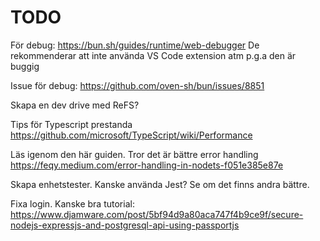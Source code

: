 # TODO

För debug: https://bun.sh/guides/runtime/web-debugger De rekommenderar att inte använda VS Code extension atm p.g.a den är buggig

Issue för debug: https://github.com/oven-sh/bun/issues/8851

Skapa en dev drive med ReFS?

Tips för Typescript prestanda https://github.com/microsoft/TypeScript/wiki/Performance

Läs igenom den här guiden. Tror det är bättre error handling https://feqy.medium.com/error-handling-in-nodets-f051e385e87e

Skapa enhetstester. Kanske använda Jest? Se om det finns andra bättre.

Fixa login. Kanske bra tutorial: https://www.djamware.com/post/5bf94d9a80aca747f4b9ce9f/secure-nodejs-expressjs-and-postgresql-api-using-passportjs

